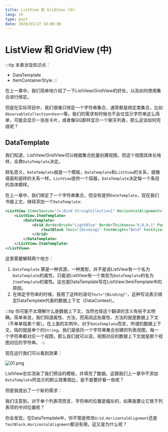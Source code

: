 ```yaml
---
title: ListView 和 GridView (中)
lang: zh
type: post
date: 2020/03/27 10:00:00
---
```


# ListView 和 GridView (中)

:::tip
本章涉及知识点：
- DataTemplate
- ItemContainerStyle
:::

在上一章中，我们简单地介绍了一下ListView/GridView的好处，以及如何使用集合进行绑定。

但是在实际项目中，我们很难只绑定一个字符串集合，通常都是绑定类集合，比如`ObservableCollection<User>`等。我们的需求有时候也不会仅显示字符串这么简单，可能会显示一张张卡片，或者像QQ那样显示一个聊天列表，那么这该如何完成呢？

## DataTemplate

我们知道，ListView/GridView可以根据集合批量创建视图，但这个视图具体长啥样，全靠`DataTemplate`决定。

顾名思义，`DataTemplate`就是一个模板，`DataTemplate`和`ListView`的关系，就像墙面和瓷砖的关系一样。`ListView`提供一个容器，`DataTemplate`决定每一个条目的具体模样。

在上一章中，我们绑定了一个字符串集合，但没有提供`DateTemplate`，现在我们书接上文，继续添加一个`DataTemplate`:

```xml
<ListView ItemsSource="{x:Bind StringCollection}" HorizontalAlignment="Center">
    <ListView.ItemTemplate>
        <DataTemplate>
            <Grid BorderBrush="LightBlue" BorderThickness="0,0,0,1" Padding="0,0,0,5">
                <TextBlock Text="{Binding}" FontWeight="Bold" FontSize="25" FontStyle="Italic"/>
            </Grid>
        </DataTemplate>
    </ListView.ItemTemplate>
</ListView>
```

这里需要解释两个地方：

1. `DataTemplate` 算是一种资源，一种类型，并不是说ListView有一个名为`DataTemplate`的属性，只能说ListView有一个类型为`DataTemplate`的名为`ItemTemplate`的属性。这也是DataTemplate写在ListView.ItemTemplate中的原因。
2. 在绑定字符串的时候，我用了这样的语句`Text="{Binding}"`，这种写法表示绑定DataTemplate代表的数据上下文（DataContext）。

:::tip
你可能不太理解什么是数据上下文，当然也怪这个翻译的含义有些不太明确。简单来说，我们知道属性、方法，而笼阔这些属性、方法的就是数据上下文（不单单指某个类）。在上面的实例中，对于`DataTemplate`而言，所谓的数据上下文，指的就是单个的`String`。我们是依托一个字符串集合创建的列表视图，每一个字符串都对应一个视图，那么我们就可以说，视图对应的数据上下文就是那个视图对应的字符串。
:::

现在运行我们可以看到效果：

![01.png](https://i.loli.net/2020/03/27/aILCXFYxu1iJcOG.png)

ListView忠实渲染了我们预设的模板，并填充了数据。这跟我们上一章中不添加`DataTemplate`所显示的默认效果相比，是不是要好看一些呢？

但是我提出了一个新的需求：

我们注意到，对于单个列表项而言，字符串的位置是偏左的，如果我要让它居于列表项的中间位置呢？

你会发现，在DataTemplate中，你不管是修改`Grid.HorizontalAlignment`还是`TextBlock.HorizontalAlignment`都没有用，这又是为什么呢？